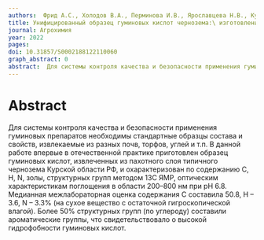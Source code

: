 ```yaml
---
authors:  Фрид А.С., Холодов В.А., Перминова И.В., Ярославцева Н.В., Куликова Н.А., Фарходов Ю.Р., Когут Б.М.
title: Унифицированный образец гуминовых кислот чернозема:\ изготовление, внутрилабораторная и межлабораторная метрологическая характеристика состава
journal: Агрохимия
year: 2022
pages:  
doi: 10.31857/S0002188122110060
graph_abstract: 0
abstract:  Для системы контроля качества и безопасности применения гуминовых препаратов необходимы стандартные образцы состава и свойств, извлекаемые из разных почв, торфов, углей и т.п. В данной работе впервые в отечественной практике приготовлен образец гуминовых кислот, извлеченных из пахотного слоя типичного чернозема Курской области РФ, и охарактеризован по содержанию С, Н, N, золы, структурных групп методом 13С ЯМР, оптическим характеристикам поглощения в области 200–800 нм при рН 6.8. Медианная межлабораторная оценка содержания С составила 50.8, Н – 3.6, N – 3.3% (на сухое вещество с остаточной гигроскопической влагой). Более 50% структурных групп (по углероду) составили ароматические группы, что свидетельствовало о высокой гидрофобности гуминовых кислот.
---
```



# Abstract

Для системы контроля качества и безопасности применения гуминовых препаратов необходимы стандартные образцы состава и свойств, извлекаемые из разных почв, торфов, углей и т.п. В данной работе впервые в отечественной практике приготовлен образец гуминовых кислот, извлеченных из пахотного слоя типичного чернозема Курской области РФ, и охарактеризован по содержанию С, Н, N, золы, структурных групп методом 13С ЯМР, оптическим характеристикам поглощения в области 200–800 нм при рН 6.8. Медианная межлабораторная оценка содержания С составила 50.8, Н – 3.6, N – 3.3% (на сухое вещество с остаточной гигроскопической влагой). Более 50% структурных групп (по углероду) составили ароматические группы, что свидетельствовало о высокой гидрофобности гуминовых кислот.
